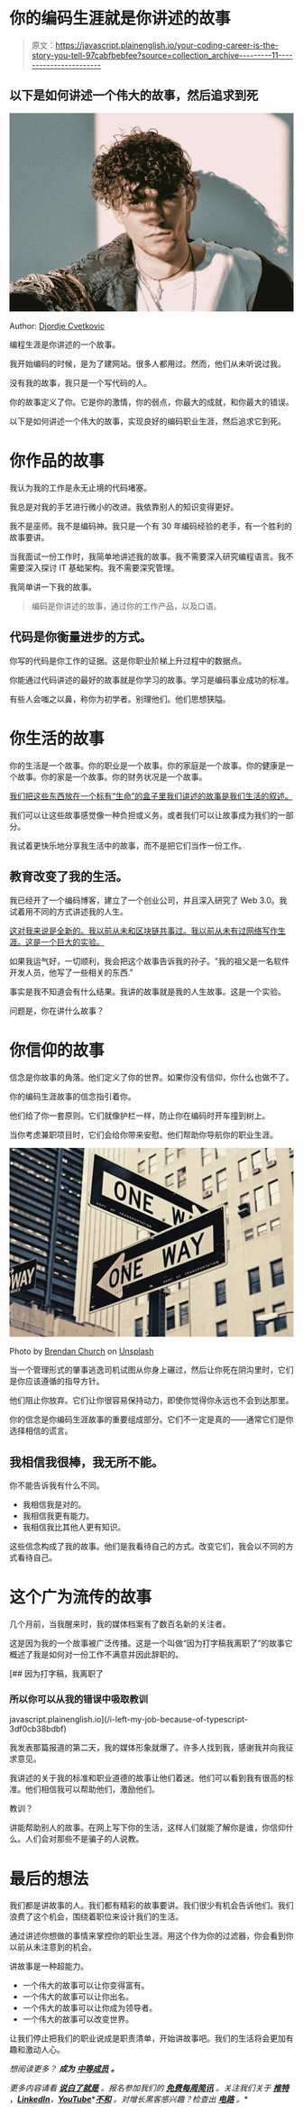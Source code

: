 # 你的编码生涯就是你讲述的故事

> 原文：<https://javascript.plainenglish.io/your-coding-career-is-the-story-you-tell-97cabfbebfee?source=collection_archive---------11----------------------->

## 以下是如何讲述一个伟大的故事，然后追求到死

![](img/aec266fa98483e9d7105d2112aecd78a.png)

Author: [Djordje Cvetkovic](https://www.pexels.com/sk-sk/photo/sebaisty-zamysleny-modelka-model-6389849/)

编程生涯是你讲述的一个故事。

我开始编码的时候，是为了建网站。很多人都用过。然而，他们从未听说过我。

没有我的故事，我只是一个写代码的人。

你的故事定义了你。它是你的激情，你的弱点，你最大的成就，和你最大的错误。

以下是如何讲述一个伟大的故事，实现良好的编码职业生涯，然后追求它到死。

# 你作品的故事

我认为我的工作是永无止境的代码堵塞。

我总是对我的手艺进行微小的改进。我依靠别人的知识变得更好。

我不是巫师。我不是编码神。我只是一个有 30 年编码经验的老手，有一个胜利的故事要讲。

当我面试一份工作时，我简单地讲述我的故事。我不需要深入研究编程语言。我不需要深入探讨 IT 基础架构。我不需要深究管理。

我简单讲一下我的故事。

> 编码是你讲述的故事，通过你的工作产品，以及口语。

## 代码是你衡量进步的方式。

你写的代码是你工作的证据。这是你职业阶梯上升过程中的数据点。

你能通过代码讲述的最好的故事就是你学习的故事。学习是编码事业成功的标准。

有些人会嗤之以鼻，称你为初学者。别理他们。他们思想狭隘。

# 你生活的故事

你的生活是一个故事。你的职业是一个故事。你的家庭是一个故事。你的健康是一个故事。你的家是一个故事。你的财务状况是一个故事。

[我们把这些东西放在一个标有“生命”的盒子里我们讲述的故事是我们生活的叙述。](https://steemit.com/travel/@positivesteem/if-life-is-about-memories-what-kind-of-memories-are-you-building-and-my-original-poem-life-is-full-of-memories)

我们可以让这些故事感觉像一种负担或义务。或者我们可以让故事成为我们的一部分。

我试着更快乐地分享我生活中的故事，而不是把它们当作一份工作。

## 教育改变了我的生活。

我已经开了一个编码博客，建立了一个创业公司，并且深入研究了 Web 3.0。我试着用不同的方式讲述我的人生。

[这对我来说是全新的。我以前从未和区块链共事过。我以前从未有过网络写作生涯。这是一个巨大的实验。](https://neilpatel.com/blog/get-startup-off-ground/)

如果我运气好，一切顺利，我会把这个故事告诉我的孙子。"我的祖父是一名软件开发人员，他写了一些相关的东西."

事实是我不知道会有什么结果。我讲的故事就是我的人生故事。这是一个实验。

问题是，你在讲什么故事？

# 你信仰的故事

信念是你故事的角落。他们定义了你的世界。如果你没有信仰，你什么也做不了。

你的编码生涯故事的信念指引着你。

他们给了你一套原则。它们就像护栏一样，防止你在编码时开车撞到树上。

当你考虑兼职项目时，它们会给你带来安慰。他们帮助你导航你的职业生涯。

![](img/f943f737cdbb124a8c767f73945592e7.png)

Photo by [Brendan Church](https://unsplash.com/@bdchu614?utm_source=medium&utm_medium=referral) on [Unsplash](https://unsplash.com?utm_source=medium&utm_medium=referral)

当一个管理形式的肇事逃逸司机试图从你身上碾过，然后让你死在阴沟里时，它们是你应该遵循的指导方针。

他们阻止你放弃。它们让你很容易保持动力，即使你觉得你永远也不会到达那里。

你的信念是你编码生涯故事的重要组成部分。它们不一定是真的——通常它们是你选择相信的谎言。

## 我相信我很棒，我无所不能。

你不能告诉我有什么不同。

*   我相信我是对的。
*   我相信我更有能力。
*   我相信我比其他人更有知识。

这些信念构成了我的故事。他们是我看待自己的方式。改变它们，我会以不同的方式看待自己。

# 这个广为流传的故事

几个月前，当我醒来时，我的媒体档案有了数百名新的关注者。

这是因为我的一个故事被广泛传播。这是一个叫做“因为打字稿我离职了”的故事它概述了我是如何对一份工作不满意并因此辞职的。

[](/i-left-my-job-because-of-typescript-3df0cb38bdbf) [## 因为打字稿，我离职了

### 所以你可以从我的错误中吸取教训

javascript.plainenglish.io](/i-left-my-job-because-of-typescript-3df0cb38bdbf) 

我发表那篇报道的第二天，我的媒体形象就爆了。许多人找到我，感谢我并向我征求意见。

我讲述的关于我的标准和职业道德的故事让他们着迷。他们可以看到我有很高的标准。他们相信我可以帮助他们，激励他们。

教训？

讲能帮助别人的故事。在网上写下你的生活，这样人们就能了解你是谁，你信仰什么。人们会对那些不是骗子的人说教。

# 最后的想法

我们都是讲故事的人。我们都有精彩的故事要讲。我们很少有机会告诉他们。我们浪费了这个机会，围绕着职位来设计我们的生活。

通过讲述你想做的事情来掌控你的职业生涯。用这个作为你的过滤器，你会看到你以前从未注意到的机会。

讲故事是一种超能力。

*   一个伟大的故事可以让你变得富有。
*   一个伟大的故事可以让你出名。
*   一个伟大的故事可以让你成为领导者。
*   一个伟大的故事可以改变世界。

让我们停止把我们的职业说成是职责清单，开始讲故事吧。我们的生活将会更加有趣和激动人心。

*想阅读更多？* ***成为*** [***中等成员***](https://bernardbad.medium.com/membership) ***。***

*更多内容请看* [***说白了就是***](https://plainenglish.io/) *。报名参加我们的* [***免费每周简讯***](http://newsletter.plainenglish.io/) *。关注我们关于* [***推特***](https://twitter.com/inPlainEngHQ) ，[***LinkedIn***](https://www.linkedin.com/company/inplainenglish/)*，*[***YouTube***](https://www.youtube.com/channel/UCtipWUghju290NWcn8jhyAw)*[***不和***](https://discord.gg/GtDtUAvyhW) *。对增长黑客感兴趣？检查出* [***电路***](https://circuit.ooo/) *。**